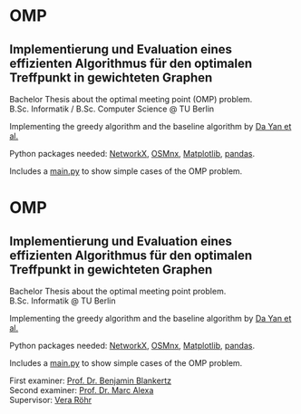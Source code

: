 # OMP
## Implementierung und Evaluation eines effizienten Algorithmus für den optimalen Treffpunkt in gewichteten Graphen
Bachelor Thesis about the optimal meeting point (OMP) problem.  
B.Sc. Informatik / B.Sc. Computer Science @ TU Berlin

Implementing the greedy algorithm and the baseline algorithm by [Da Yan et al.](https://yanlab19870714.github.io/yanda/papers/road.pdf)

Python packages needed: [NetworkX](https://networkx.org), [OSMnx](https://osmnx.readthedocs.io/en/stable/), [Matplotlib](https://matplotlib.org/stable/index.html), [pandas](https://pandas.pydata.org).

Includes a [main.py](https://github.com/ElMagicoHD/OMP/blob/main/src/main.py) to show simple cases of the OMP problem. 

# OMP
## Implementierung und Evaluation eines effizienten Algorithmus für den optimalen Treffpunkt in gewichteten Graphen
Bachelor Thesis about the optimal meeting point problem.  
B.Sc. Informatik @ TU Berlin

Implementing the greedy algorithm and the baseline algorithm by [Da Yan et al.](https://yanlab19870714.github.io/yanda/papers/road.pdf)

Python packages needed: [NetworkX](https://networkx.org), [OSMnx](https://osmnx.readthedocs.io/en/stable/), [Matplotlib](https://matplotlib.org/stable/index.html), [pandas](https://pandas.pydata.org).

Includes a [main.py](https://github.com/ElMagicoHD/OMP/blob/main/src/main.py) to show simple cases of the OMP problem. 

First examiner: [Prof. Dr. Benjamin Blankertz](https://www.eecs.tu-berlin.de/menue/einrichtungen/professuren/professorinnen/blankertz)  
Second examiner: [Prof. Dr. Marc Alexa](https://www.cg.tu-berlin.de/team/prof-dr-marc-alexa/)  
Supervisor: [Vera Röhr](https://www.neuro.tu-berlin.de/neuro/menue/mitglieder/)